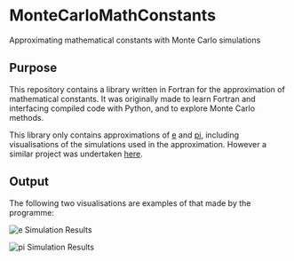 
# MonteCarloMathConstants

Approximating mathematical constants with Monte Carlo simulations

## Purpose

This repository contains a library written in Fortran for the approximation of mathematical constants. It was originally made to learn Fortran and interfacing compiled code with Python, and to explore Monte Carlo methods.

This library only contains approximations of [e](https://en.wikipedia.org/wiki/E_(mathematical_constant)) and [pi](https://en.wikipedia.org/wiki/Pi), including visualisations of the simulations used in the approximation. However a similar project was undertaken [here](https://github.com/DCGroothuizenDijkema/LeapingFrog).

## Output

The following two visualisations are examples of that made by the programme:

![e Simulation Results](https://drive.google.com/open?id=1N20DfVPElOQIxIYCUn8ut7N8cMmGpH4Y)

![pi Simulation Results](https://drive.google.com/open?id=1k4e0NNbidquWA4JHJny6LwEkjcn2JE_H)
